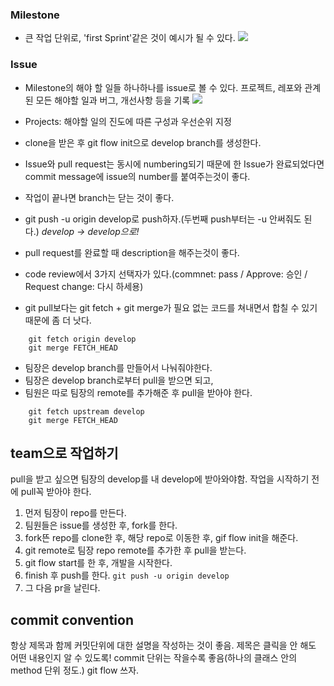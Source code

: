 ### Milestone 
- 큰 작업 단위로, 'first Sprint'같은 것이 예시가 될 수 있다.
![](https://images.velog.io/images/songjy377/post/2b41d39a-8adf-4212-8d3e-a8ec244df6e8/image.png)

### Issue
- Milestone의 해야 할 일들 하나하나를 issue로 볼 수 있다. 프로젝트, 레포와 관계된 모든 해야할 일과 버그, 개선사항 등을 기록
![](https://images.velog.io/images/songjy377/post/93b2c173-7a6c-43c1-9961-1a1aed85c0f6/image.png)
- Projects: 해야할 일의 진도에 따른 구성과 우선순위 지정

- clone을 받은 후 git flow init으로 develop branch를 생성한다.
- Issue와 pull request는 동시에 numbering되기 때문에 한 Issue가 완료되었다면 commit message에 issue의 number를 붙여주는것이 좋다.

- 작업이 끝나면 branch는 닫는 것이 좋다.
- git push -u origin develop로 push하자.(두번째 push부터는 -u 안써줘도 된다.) _develop -> develop으로!_
- pull request를 완료할 때 description을 해주는것이 좋다.

- code review에서 3가지 선택자가 있다.(commnet: pass / Approve: 승인 / Request change: 다시 하세용)

- git pull보다는 git fetch + git merge가 필요 없는 코드를 쳐내면서 합칠 수 있기 때문에 좀 더 낫다. 
```
	git fetch origin develop
	git merge FETCH_HEAD
```
- 팀장은 develop branch를 만들어서 나눠줘야한다.
- 팀장은 develop branch로부터 pull을 받으면 되고,
- 팀원은 따로 팀장의 remote를 추가해준 후 pull을 받아야 한다.
```
	git fetch upstream develop
	git merge FETCH_HEAD
```

## team으로 작업하기
pull을 받고 싶으면 팀장의 develop를 내 develop에 받아와야함. 작업을 시작하기 전에 pull꼭 받아야 한다. 

1. 먼저 팀장이 repo를 만든다.
2. 팀원들은 issue를 생성한 후, fork를 한다.
3. fork뜬 repo를 clone한 후, 해당 repo로 이동한 후, gif flow init을 해준다.
4. git remote로 팀장 repo remote를 추가한 후 pull을 받는다.
5. git flow start를 한 후, 개발을 시작한다.
6. finish 후 push를 한다. ```git push -u origin develop```
7. 그 다음 pr을 날린다.

## commit convention
항상 제목과 함께 커밋단위에 대한 설명을 작성하는 것이 좋음.
제목은 클릭을 안 해도 어떤 내용인지 알 수 있도록!
commit 단위는 작을수록 좋음(하나의 클래스 안의 method 단위 정도.)
git flow 쓰자.
